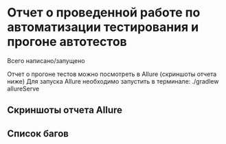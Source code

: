 # Отчет о проведенной работе по автоматизации тестирования и прогоне автотестов

Всего написано/запущено 


Отчет о прогоне тестов можно посмотреть в Allure (скриншоты отчета ниже)
Для запуска Allure необходимо запустить в терминале: ./gradlew allureServe

## Скриншоты отчета Allure

## Список багов

